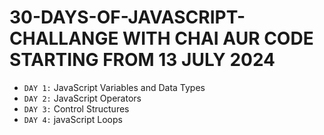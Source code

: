 # 30-DAYS-OF-JAVASCRIPT-CHALLANGE WITH CHAI AUR CODE STARTING FROM 13 JULY 2024

- `DAY 1:` JavaScript Variables and Data Types
- `DAY 2:` JavaScript Operators
- `DAY 3:` Control Structures
- `DAY 4:` javaScript Loops
